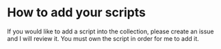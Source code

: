 # How to add your scripts
If you would like to add a script into the collection, please create an issue and I will review it. You must own the script in order for me to add it.
